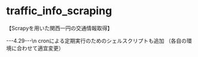 # traffic_info_scraping
【Scrapyを用いた関西一円の交通情報取得】

---4.29---\n
cronによる定期実行のためのシェルスクリプトも追加
（各自の環境に合わせて適宜変更）